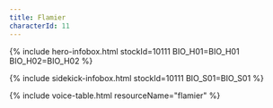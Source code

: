 ```yaml
---
title: Flamier
characterId: 11
---
```


{% include hero-infobox.html stockId=10111 BIO_H01=BIO_H01 BIO_H02=BIO_H02 %}

{% include sidekick-infobox.html stockId=10111 BIO_S01=BIO_S01 %}

{% include voice-table.html resourceName="flamier"
%}
